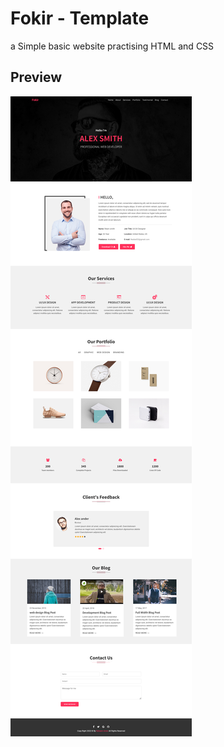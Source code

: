 # Fokir - Template

a Simple basic website practising HTML and CSS

## Preview
<img src="https://github.com/RaheemAmer/Fokir-template/blob/main/Result/result.png" align="center">


